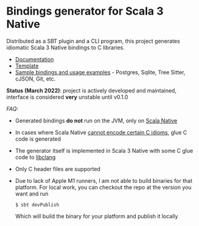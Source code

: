 # Bindings generator for Scala 3 Native

Distributed as a SBT plugin and a CLI program, this project generates idiomatic
Scala 3 Native bindings to C libraries.

- [Documentation](https://sn-bindgen.indoorvivants.com/index.html)
- [Template](https://github.com/keynmol/sn-bindgen-template)
- [Sample bindings and usage examples](https://github.com/keynmol/sn-bindgen-examples) - Postgres, Sqlite, Tree Sitter, cJSON, Git, etc.

**Status (March 2022)**: project is actively developed and maintained, interface is considered **very** unstable until v0.1.0

_FAQ:_

- Generated bindings **do not** run on the JVM, only on [Scala Native](https://scala-native.readthedocs.io/en/latest/)
- In cases where Scala Native [cannot encode certain C idioms](https://sn-bindgen.indoorvivants.com/limitations/index.html), glue C code is generated
- The generator itself is implemented in Scala 3 Native with some C glue code to [libclang](https://clang.llvm.org/doxygen/group__CINDEX.html)
- Only C header files are supported
- Due to lack of Apple M1 runners, I am not able to build binaries for that platform. For local work, you can checkout the repo at the version you want and run 
  
  ```
  $ sbt devPublish
  ```

  Which will build the binary for your platform and publish it locally
